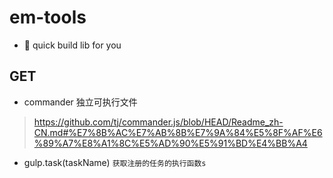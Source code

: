 # em-tools

- 🚀 quick build lib for you

## GET

- commander 独立可执行文件

> https://github.com/tj/commander.js/blob/HEAD/Readme_zh-CN.md#%E7%8B%AC%E7%AB%8B%E7%9A%84%E5%8F%AF%E6%89%A7%E8%A1%8C%E5%AD%90%E5%91%BD%E4%BB%A4

- gulp.task(taskName) `获取注册的任务的执行函数s`